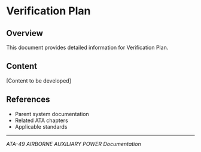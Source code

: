 # Verification Plan

## Overview

This document provides detailed information for Verification Plan.

## Content

[Content to be developed]

## References

- Parent system documentation
- Related ATA chapters
- Applicable standards

---

*ATA-49 AIRBORNE AUXILIARY POWER Documentation*
